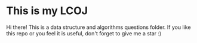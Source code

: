 # This is my LCOJ
Hi there! This is a data structure and algorithms questions folder. If you like this repo or you feel it is useful, don't forget to give me a star :)

